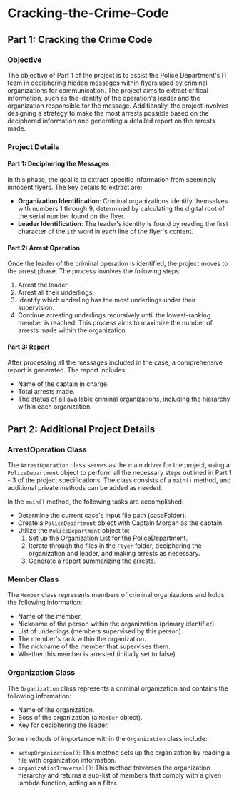 # Cracking-the-Crime-Code

## Part 1: Cracking the Crime Code 

### Objective
The objective of Part 1 of the project is to assist the Police Department's IT team in deciphering hidden messages within flyers used by criminal organizations for communication. The project aims to extract critical information, such as the identity of the operation's leader and the organization responsible for the message. Additionally, the project involves designing a strategy to make the most arrests possible based on the deciphered information and generating a detailed report on the arrests made.

### Project Details
#### Part 1: Deciphering the Messages
In this phase, the goal is to extract specific information from seemingly innocent flyers. The key details to extract are:
- **Organization Identification**: Criminal organizations identify themselves with numbers 1 through 9, determined by calculating the digital root of the serial number found on the flyer.
- **Leader Identification**: The leader's identity is found by reading the first character of the `ith` word in each line of the flyer's content.

#### Part 2: Arrest Operation
Once the leader of the criminal operation is identified, the project moves to the arrest phase. The process involves the following steps:
1. Arrest the leader.
2. Arrest all their underlings.
3. Identify which underling has the most underlings under their supervision.
4. Continue arresting underlings recursively until the lowest-ranking member is reached. This process aims to maximize the number of arrests made within the organization.

#### Part 3: Report
After processing all the messages included in the case, a comprehensive report is generated. The report includes:
- Name of the captain in charge.
- Total arrests made.
- The status of all available criminal organizations, including the hierarchy within each organization.

## Part 2: Additional Project Details

### ArrestOperation Class
The `ArrestOperation` class serves as the main driver for the project, using a `PoliceDepartment` object to perform all the necessary steps outlined in Part 1 - 3 of the project specifications. The class consists of a `main()` method, and additional private methods can be added as needed.

In the `main()` method, the following tasks are accomplished:
- Determine the current case's input file path (caseFolder).
- Create a `PoliceDepartment` object with Captain Morgan as the captain.
- Utilize the `PoliceDepartment` object to:
  1. Set up the Organization List for the PoliceDepartment.
  2. Iterate through the files in the `Flyer` folder, deciphering the organization and leader, and making arrests as necessary.
  3. Generate a report summarizing the arrests.

### Member Class
The `Member` class represents members of criminal organizations and holds the following information:
- Name of the member.
- Nickname of the person within the organization (primary identifier).
- List of underlings (members supervised by this person).
- The member's rank within the organization.
- The nickname of the member that supervises them.
- Whether this member is arrested (initially set to false).

### Organization Class
The `Organization` class represents a criminal organization and contains the following information:
- Name of the organization.
- Boss of the organization (a `Member` object).
- Key for deciphering the leader.

Some methods of importance within the `Organization` class include:
- `setupOrganization()`: This method sets up the organization by reading a file with organization information.
- `organizationTraversal()`: This method traverses the organization hierarchy and returns a sub-list of members that comply with a given lambda function, acting as a filter.
